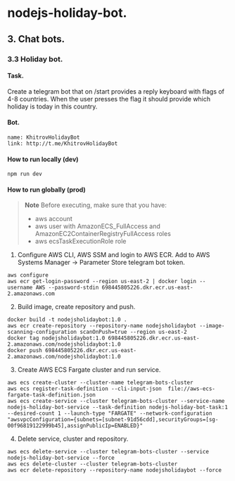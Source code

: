 # nodejs-holiday-bot.

## 3. Chat bots.

### 3.3 Holiday bot.

#### Task.

Create a telegram bot that on /start provides a reply keyboard with flags of 4-8 countries. When the user presses the flag it should provide which holiday is today in this country.

#### Bot.
```
name: KhitrovHolidayBot
link: http://t.me/KhitrovHolidayBot
```

#### How to run locally (dev)
```shell
npm run dev
```
#### How to run globally (prod)
> **Note**
> Before executing, make sure that you have:
> - aws account
> - aws user with AmazonECS_FullAccess and AmazonEC2ContainerRegistryFullAccess roles
> - aws ecsTaskExecutionRole role
1. Configure AWS CLI, AWS SSM and login to AWS ECR.
Add to AWS Systems Manager -> Parameter Store telegram bot token.
```shell
aws configure
aws ecr get-login-password --region us-east-2 | docker login --username AWS --password-stdin 698445805226.dkr.ecr.us-east-2.amazonaws.com
```
2. Build image, create repository and push.
```shell
docker build -t nodejsholidaybot:1.0 .
aws ecr create-repository --repository-name nodejsholidaybot --image-scanning-configuration scanOnPush=true --region us-east-2
docker tag nodejsholidaybot:1.0 698445805226.dkr.ecr.us-east-2.amazonaws.com/nodejsholidaybot:1.0
docker push 698445805226.dkr.ecr.us-east-2.amazonaws.com/nodejsholidaybot:1.0
```
3. Create AWS ECS Fargate cluster and run service.
```shell
aws ecs create-cluster --cluster-name telegram-bots-cluster
aws ecs register-task-definition --cli-input-json  file://aws-ecs-fargate-task-definition.json
aws ecs create-service --cluster telegram-bots-cluster --service-name nodejs-holiday-bot-service --task-definition nodejs-holiday-bot-task:1 --desired-count 1 --launch-type "FARGATE" --network-configuration "awsvpcConfiguration={subnets=[subnet-91d56cdd],securityGroups=[sg-00f96819122999b45],assignPublicIp=ENABLED}"
```
4. Delete service, cluster and repository.
```shell
aws ecs delete-service --cluster telegram-bots-cluster --service nodejs-holiday-bot-service --force
aws ecs delete-cluster --cluster telegram-bots-cluster
aws ecr delete-repository --repository-name nodejsholidaybot --force
```
